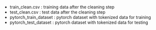 
- train_clean.csv : training data after the cleaning step
- test_clean.csv : test data after the cleaning step
- pytorch_train_dataset : pytorch dataset with tokenized data for training
- pytorch_test_dataset : pytorch dataset with tokenized data for testing
